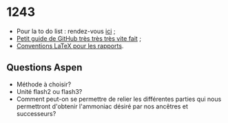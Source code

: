 1243
====

* Pour la to do list : rendez-vous [ici](https://github.com/anpar/1243/issues) ;
* [Petit guide de GitHub très très très vite fait](https://github.com/anpar/1243/wiki/How-to-use-GitHub-(for-dummies)) ;
* [Conventions LaTeX pour les rapports](https://github.com/anpar/1243/wiki/Convention-LaTeX-pour-les-rapports).

Questions Aspen
---------------

* Méthode à choisir? 
* Unité flash2 ou flash3?
* Comment peut-on se permettre de relier les différentes parties qui nous permettront d'obtenir l'ammoniac désiré par nos ancêtres et successeurs?
